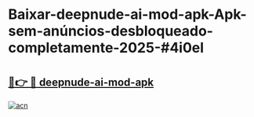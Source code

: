# Baixar-deepnude-ai-mod-apk-Apk-sem-anúncios-desbloqueado-completamente-2025-#4i0el

# <h2><a href="https://ainizakaria.my?title=deepnude-ai-mod-apk&ref=24M">🔗👉 🔴 deepnude-ai-mod-apk</a></h2>

[![acn](https://github.com/user-attachments/assets/0f9c940e-d8b0-45ae-aac7-cd30a18b3e1c)](https://ainizakaria.my?title=deepnude-ai-mod-apk&ref=24M)

